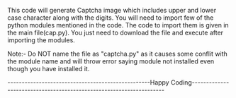 This code will generate Captcha image which includes upper and lower case character along with the digits.
You will need to import few of the python modules mentioned in the code. The code to import them is given in the main file(cap.py).
You just need to download the file and execute after importing the modules.

Note:- Do NOT name the file as "captcha.py" as it causes some conflit with the module name and will throw error saying module not installed even though you have installed it.

--------------------------------------------------Happy Coding--------------------------------------------------------------------
